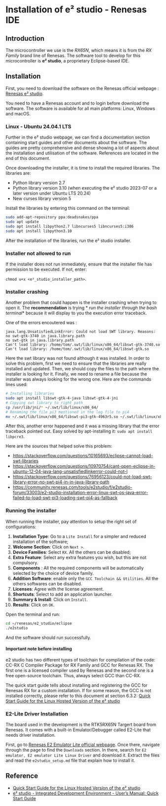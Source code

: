 # Installation of e² studio - Renesas IDE

## Introduction

The microcontroller we use is the *RX65N*, which means it is from the *RX Family* brand line of Renesas. The software
tool to develop for this microcontroller is **e² studio**, a proprietary Eclipse-based IDE.

## Installation

First, you need to download the software on the Renesas official
webpage : [Renesas e² studio](https://www.renesas.com/en/software-tool/e-studio).

You need to have a Renesas account and to login before download the software. The software is available for all main
platforms: Linux, Windows and macOS.

### Linux - Ubuntu 24.04.1 LTS

Further in the e² studio webpage, we can find a documentation section containing start guides and other documents about
the software. The guides are pretty comprehensive and dense showing a lot of aspects about the installation and
utilisation of the software. References are located in the end of this document.

Once downloading the installer, it is time to install the required libraries. The libraries are:

- Python library version 2.7
- Python library version 3.10
  (when executing the e² studio 2023-07 or a later version under Ubuntu LTS 20.24)
- New curses library version 5

Install the libraries by entering this command on the terminal:

```bash
sudo add-apt-repository ppa:deadsnakes/ppa
sudo apt update
sudo apt install libpython2.7 libncurses5 libncurses5:i386
sudo apt install libpython3.10
```

After the installation of the libraries, run the e² studio installer.

### Installer not allowed to run

If the installer does not run immediately, ensure that the installer file has permission to be executed. If not, enter:

`chmod u+x <e²_studio_installer_path>`.

### Installer crashing

Another problem that could happen is the installer crashing when trying to open it. The **recommendation** is trying *
*run the installer through the bash terminal** because it will display to you the execution error traceback.

One of the errors encoutered was :

```
java.lang.UnsatisfiedLinkError: Could not load SWT library. Reasons: 
no swt-gtk-3740 in java.library.path
no swt-gtk in java.library.path
Can't load library: /home/tom/.swt/lib/linux/x86_64/libswt-gtk-3740.so
Can't load library: /home/tom/.swt/lib/linux/x86_64/libswt-gtk.so
``` 

Here the swt library was not found although it was installed. In order to solve this problem, first we need to ensure
that the libraries are really installed and updated. Then, we should copy the files to the path where the installer is
looking for it. Finally, we need to rename a file because the installer was always looking for the wrong one. Here are
the commands lines used:

```bash
# Installing libraries
sudo apt install libswt-gtk-4-java libswt-gtk-4-jni
# Copying swt library to right path
cp /usr/lib/jni/* ~/.swt/lib/linux/x86_64/
# Renaming the file pi3 mentioned in the log file to pi4
mv ~/.swt/lib/linux/x86_64/libswt-pi3-gtk-4963r5.so ~/.swt/lib/linux/x86_64/libswt-pi4-gtk-4963r5.so
```

After this, another error happened and it was a missing library that the error traceback pointed out. Easy solved by
apt-installing it: `sudo apt install libpcre3`.

Here are the sources that helped solve this problem:

- https://stackoverflow.com/questions/10165693/eclipse-cannot-load-swt-libraries
- https://stackoverflow.com/questions/10970754/cant-open-eclipse-in-ubuntu-12-04-java-lang-unsatisfiedlinkerror-could-not-l
- https://stackoverflow.com/questions/76956123/could-not-load-swt-library-error-no-swt-pi4-in-in-java-library-path
- https://community.renesas.com/tools/e2studio/f/e2studio-forum/33003/e2-studio-installation-error-linux-swt-os-java-error-failed-to-load-swt-pi3-loading-swt-pi4-as-fallback

### Running the installer

When running the installer, pay attention to setup the right set of configurations:

1. **Installation Type**:  Go to a `Lite Install` for a simpler and reduced installation of the software;
2. **Welcome Section**: Click on `Next >`.
3. **Device Families**: Select `RX`. All the others can be disabled;
4. **Extra Feature**: Select any extra features you wish, but this are not compulsory.
5. **Components** : All the required components will be automatically selected by the choice of device family.
6. **Addition Software**: enable only the `GCC Toolchain && Utilities`. All the others softwares can be disabled.
7. **Licenses**: Agree with the license agreement.
8. **Shortcuts**: Select to add an application launcher.
9. **Summary & Install**: Click on `Install`.
10. **Results**: Click on `OK`.

Open the terminal and run:

```bash
cd ̣~/renesas/e2_studio/eclipse
./e2studio
```

And the software should run successfully.

#### Important note before installing

e2 studio has two different types of toolchain for compilation of the code: CC-RX C Compiler Package for RX Family and
GCC for Renesas RX. The first one is a licensed compiler used by Renesas and the second one is a free open-source
toolchain. Thus, always select GCC than CC-RX.

The quick start guide tells about installing and registering the GCC for Renesas RX for a custom installation. If for
some reason, the GCC is not installed correctly, please refer to this document at section
6.3.2:  [Quick Start Guide for the Linux Hosted Version of the e² studio](https://www.renesas.com/en/document/mat/quick-start-guide-linux-hosted-version-e-studio?r=488826)

### E2-Lite Driver Installation

The board used in the development is the RTK5RX65N Targert board from Renesas. It comes with a built-in
Emulator/Debugger called E2-Lite that needs driver installation.

First, go
to [Renesas E2 Emulator Lite official webpage](https://www.renesas.com/en/software-tool/e2-emulator-lite-rte0t0002lkce00000r).
Once there, navigate through the page to find the `Downloads` section. In there, search for
`E2 emulator, E2 emulator Lite Linux Driver` and download it. Extract the files and read the `e2studio_setup.md` file
that explain how to install it.

## Reference

- [Quick Start Guide for the Linux Hosted Version of the e² studio](https://www.renesas.com/en/document/mat/quick-start-guide-linux-hosted-version-e-studio?r=488826)
- [e² studio - Integrated Development Environment - User’s Manual: Quick Start Guide](https://www.renesas.com/en/document/mat/e-studio-quick-start-guide-rxrl78rh850risc-v-mcu-family?r=488826)
